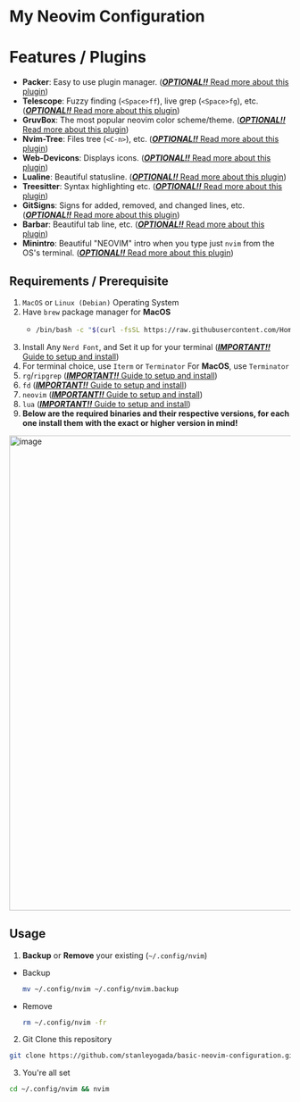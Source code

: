 # My Neovim Configuration

# Features / Plugins
- **Packer**: Easy to use plugin manager. ([**_OPTIONAL!!_**  Read more about this plugin](https://github.com/wbthomason/packer.nvim))
- **Telescope**: Fuzzy finding (`<Space>ff`), live grep (`<Space>fg`), etc. ([**_OPTIONAL!!_**  Read more about this plugin](https://github.com/nvim-telescope/telescope.nvim))
- **GruvBox**: The most popular neovim color scheme/theme. ([**_OPTIONAL!!_**  Read more about this plugin](https://github.com/ellisonleao/gruvbox.nvim))
- **Nvim-Tree**: Files tree (`<C-n>`), etc. ([**_OPTIONAL!!_**  Read more about this plugin](https://github.com/nvim-tree/nvim-tree.lua))
- **Web-Devicons**: Displays icons. ([**_OPTIONAL!!_**  Read more about this plugin](https://github.com/nvim-tree/nvim-web-devicons))
- **Lualine**: Beautiful statusline. ([**_OPTIONAL!!_**  Read more about this plugin](https://github.com/nvim-lualine/lualine.nvim))
- **Treesitter**: Syntax highlighting etc. ([**_OPTIONAL!!_**  Read more about this plugin](https://github.com/nvim-treesitter/nvim-treesitter))
- **GitSigns**: Signs for added, removed, and changed lines, etc. ([**_OPTIONAL!!_**  Read more about this plugin](https://github.com/lewis6991/gitsigns.nvim))
- **Barbar**: Beautiful tab line, etc. ([**_OPTIONAL!!_**  Read more about this plugin](https://github.com/romgrk/barbar.nvim))
- **Minintro**: Beautiful "NEOVIM" intro when you type just `nvim` from the OS's terminal. ([**_OPTIONAL!!_**  Read more about this plugin](https://github.com/eoh-bse/minintro.nvim))

## Requirements / Prerequisite
1. `MacOS` or `Linux (Debian)` Operating System
2. Have `brew` package manager for **MacOS**
   - ```bash
     /bin/bash -c "$(curl -fsSL https://raw.githubusercontent.com/Homebrew/install/HEAD/install.sh)"
     ```
3. Install Any `Nerd Font`, and Set it up for your terminal ([**_IMPORTANT!!_** Guide to setup and install](https://github.com/stanleyogada/simple-neovim-configuration/blob/main/guides/NERDFONT.md))
4. For terminal choice, use `Iterm` or `Terminator` For **MacOS**, use `Terminator`
5. `rg`/`ripgrep` ([**_IMPORTANT!!_** Guide to setup and install](https://command-not-found.com/rg))
6. `fd` ([**_IMPORTANT!!_** Guide to setup and install](https://command-not-found.com/fd))
7. `neovim` ([**_IMPORTANT!!_** Guide to setup and install](https://github.com/stanleyogada/simple-neovim-configuration/blob/main/guides/NEOVIM.md))
8.  `lua` ([**_IMPORTANT!!_** Guide to setup and install](https://command-not-found.com/lua))
9. **Below are the required binaries and their respective versions, for each one install them with the exact or higher version in mind!**
<img width="851" alt="image" src="https://github.com/stanleyogada/simple-neovim-configuration/assets/102979724/03722c34-66c0-4e22-96c5-11141867ce05">

## Usage
1. **Backup** or **Remove** your existing (`~/.config/nvim`)
  - Backup
    ```bash
    mv ~/.config/nvim ~/.config/nvim.backup
    ```
  - Remove
    ```bash
    rm ~/.config/nvim -fr
    ```
2. Git Clone this repository
  ```bash
  git clone https://github.com/stanleyogada/basic-neovim-configuration.git ~/.config/nvim
  ```
3. You're all set
  ```bash
  cd ~/.config/nvim && nvim
  ```
